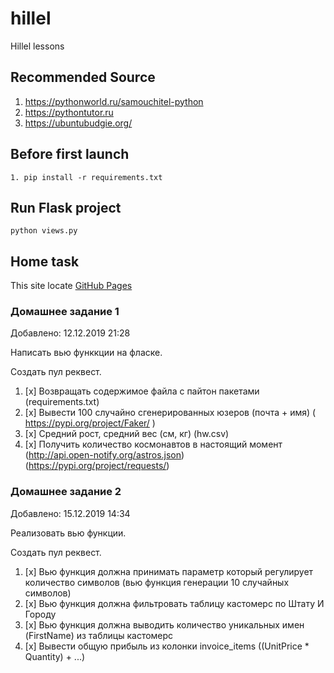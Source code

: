 # hillel
Hillel lessons


## Recommended Source
1. https://pythonworld.ru/samouchitel-python
2. https://pythontutor.ru
3. https://ubuntubudgie.org/


## Before first launch
```
1. pip install -r requirements.txt
```


## Run Flask project
```
python views.py
```


## Home task
This site locate [GitHub Pages](https://github.com/miha-pavel/hillel)

### Домашнее задание 1

Добавлено: 12.12.2019 21:28

Написать вью функкции на фласке.

Создать пул реквест.

1. [x] Возвращать содержимое файла с пайтон пакетами (requirements.txt)
2. [x] Вывести 100 случайно сгенерированных юзеров (почта + имя) ( https://pypi.org/project/Faker/ )
3. [x] Средний рост, средний вес (см, кг) (hw.csv)
4. [x] Получить количество космонавтов в настоящий момент (http://api.open-notify.org/astros.json) (https://pypi.org/project/requests/)


### Домашнее задание 2

Добавлено: 15.12.2019 14:34

Реализовать вью функции.

Создать пул реквест.

1. [x] Вью функция должна принимать параметр который регулирует количество символов (вью функция генерации 10 случайных символов)
2. [x] Вью функция должна фильтровать таблицу кастомерс по Штату И Городу
3. [x] Вью функция должна выводить количество уникальных имен (FirstName) из таблицы кастомерс
4. [x] Вывести общую прибыль из колонки invoice_items ((UnitPrice * Quantity) + ...)
```
